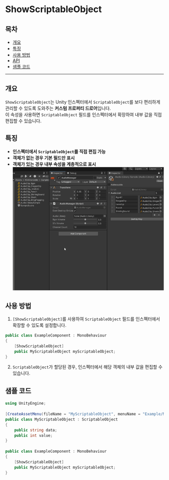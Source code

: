 # ShowScriptableObject

## 목차
- [개요](#개요)
- [특징](#특징)
- [사용 방법](#사용-방법)
- [API](#api)
- [샘플 코드](#샘플-코드)

---

## 개요
`ShowScriptableObject`는 Unity 인스펙터에서 `ScriptableObject`를 보다 편리하게 관리할 수 있도록 도와주는 **커스텀 프로퍼티 드로어**입니다.  
이 속성을 사용하면 `ScriptableObject` 필드를 인스펙터에서 확장하여 내부 값을 직접 편집할 수 있습니다.

## 특징
- **인스펙터에서 `ScriptableObject`를 직접 편집 가능**
- **객체가 없는 경우 기본 필드만 표시**
- **객체가 있는 경우 내부 속성을 계층적으로 표시**
![alt text](READMEImage/ExampleOfUse.gif) 

## 사용 방법  
1. `[ShowScriptableObject]`를 사용하여 `ScriptableObject` 필드를 인스펙터에서 확장할 수 있도록 설정합니다.

```csharp
public class ExampleComponent : MonoBehaviour
{
    [ShowScriptableObject]
    public MyScriptableObject myScriptableObject;
}
```

2. `ScriptableObject`가 할당된 경우, 인스펙터에서 해당 객체의 내부 값을 편집할 수 있습니다.

## 샘플 코드
```csharp
using UnityEngine;

[CreateAssetMenu(fileName = "MyScriptableObject", menuName = "Example/MyScriptableObject")]
public class MyScriptableObject : ScriptableObject
{
    public string data;
    public int value;
}

public class ExampleComponent : MonoBehaviour
{
    [ShowScriptableObject]
    public MyScriptableObject myScriptableObject;
}
```

